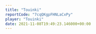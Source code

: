 ```yaml
---
title: "Touinki"
reportCode: "7cqQKgpFHNLaCxPy"
player: "Touinki"
date: 2021-11-08T19:49:23.146000+00:00
---
```

